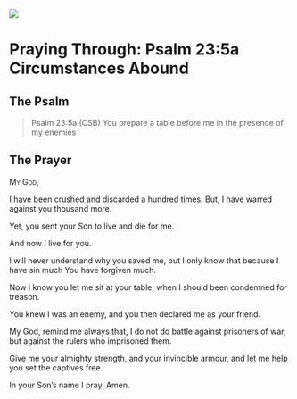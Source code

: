 <img class="intro-right" src="/images/art-paris-psalter.jpg">

# Praying Through: Psalm 23:5a Circumstances Abound

## The Psalm

>Psalm 23:5a (CSB)   You prepare a table before me in the presence of my enemies

## The Prayer

<div style='font-variant: small-caps;'>
My God,
</div>

I have been crushed and
  discarded a hundred times.
  But, I have warred against you
  thousand more.

Yet, you sent your Son to live
  and die for me.

And now I live for you.

I will never understand
  why you saved me,
  but I only know that
  because I have sin much
  You have forgiven much.

Now I know you let me sit
  at your table,
  when I should been
  condemned for treason.

You knew I was an enemy,
  and you then declared me
  as your friend.

My God, remind me always that,
  I do not do battle
  against prisoners of war,
  but against the rulers
  who imprisoned them.

Give me your almighty strength,
  and your invincible armour,
  and let me help
  you set the captives free.

In your Son’s name I pray. Amen.
